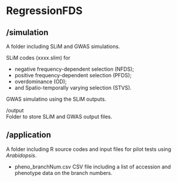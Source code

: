 # RegressionFDS

## /simulation
A folder including SLiM and GWAS simulations.  

SLiM codes (xxxx.slim) for  
- negative frequency-dependent selection (NFDS);  
- positive frequency-dependent selection (PFDS);  
- overdominance (OD);  
- and Spatio-temporally varying selection (STVS).  

GWAS simulatino using the SLiM outputs.  

/output  
Folder to store SLiM and GWAS output files.  

## /application
A folder including R source codes and input files for pilot tests using <i>Arabidopsis</i>.  

- pheno_branchNum.csv
CSV file including a list of accession and phenotype data on the branch numbers.   
